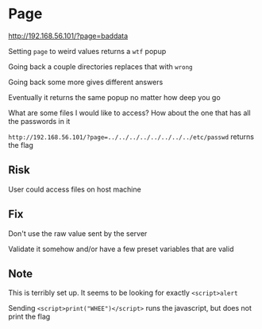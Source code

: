 # Page

http://192.168.56.101/?page=baddata

Setting `page` to weird values returns a `wtf` popup

Going back a couple directories replaces that with `wrong`

Going back some more gives different answers

Eventually it returns the same popup no matter how deep you go

What are some files I would like to access?  How about the one that has all the passwords in it

`http://192.168.56.101/?page=../../../../../../../../etc/passwd` returns the flag

## Risk

User could access files on host machine

## Fix

Don't use the raw value sent by the server

Validate it somehow and/or have a few preset variables that are valid

## Note

This is terribly set up.  It seems to be looking for exactly `<script>alert`

Sending `<script>print("WHEE")</script>` runs the javascript, but does not print the flag
